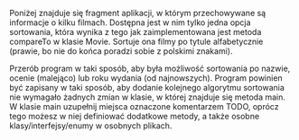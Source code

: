 Poniżej znajduje się fragment aplikacji, w którym przechowywane są informacje o kilku filmach. Dostępna jest w nim tylko jedna opcja sortowania, która wynika z tego jak zaimplementowana jest metoda compareTo w klasie Movie. Sortuje ona filmy po tytule alfabetycznie (prawie, bo nie do końca poradzi sobie z polskimi znakami).

Przerób program w taki sposób, aby była możliwość sortowania po nazwie, ocenie (malejąco) lub roku wydania (od najnowszych). Program powinien być zapisany w taki sposób, aby dodanie kolejnego algorytmu sortowania nie wymagało żadnych zmian w klasie, w której znajduje się metoda main. W klasie main uzupełnij miejsca oznaczone komentarzem TODO, oprócz tego możesz w niej definiować dodatkowe metody, a także osobne klasy/interfejsy/enumy w osobnych plikach.